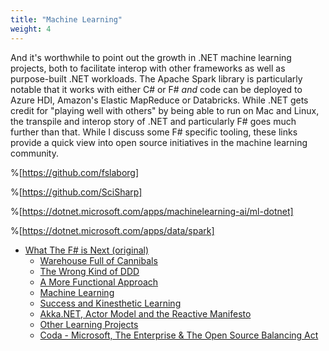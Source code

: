 ```yaml
---
title: "Machine Learning"
weight: 4
---
```


And it's worthwhile to point out the growth in .NET machine learning projects, both to facilitate interop with other frameworks as well as purpose-built .NET workloads. The Apache Spark library is particularly notable that it works with either C# or F# *and* code can be deployed to Azure HDI, Amazon's Elastic MapReduce or Databricks. While .NET gets credit for "playing well with others" by being able to run on Mac and Linux, the transpile and interop story of .NET and particularly F# goes much further than that. While I discuss some F# specific tooling, these links provide a quick view into open source initiatives in the machine learning community.

%[https://github.com/fslaborg]

%[https://github.com/SciSharp]

%[https://dotnet.microsoft.com/apps/machinelearning-ai/ml-dotnet]
 
%[https://dotnet.microsoft.com/apps/data/spark]


* [What The F# is Next (original)](/perspectives/WTFSIN_1)
  * [Warehouse Full of Cannibals](/perspectives/WTFSIN_1/warehouse_full_of_cannibals.md)
  * [The Wrong Kind of DDD](/perspectives/WTFSIN_1/the_wrong_kind_of_DDD.md)
  * [A More Functional Approach](/perspectives/WTFSIN_1/a_more_functional_approach.md)
  * [Machine Learning](/perspectives/WTFSIN_1/machine_learning.md)
  * [Success and Kinesthetic Learning](/perspectives/WTFSIN_1/success_and_kinesthetic_learning.md)
  * [Akka.NET, Actor Model and the Reactive Manifesto](/perspectives/WTFSIN_1/akka_and_the_reactive_manifesto.md)
  * [Other Learning Projects](/perspectives/WTFSIN_1/other_learning_projects.md)
  * [Coda - Microsoft, The Enterprise & The Open Source Balancing Act](/perspectives/WTFSIN_1/coda_open_source_balancing_act.md)